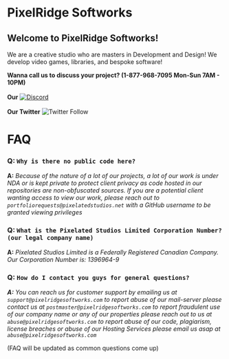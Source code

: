# PixelRidge Softworks


## Welcome to PixelRidge Softworks!

We are a creative studio who are masters in Development and Design! We develop video games, libraries, and bespoke software!

**Wanna call us to discuss your project? (1-877-968-7095 Mon-Sun 7AM - 10PM)**
<br></br>
**Our** [![Discord](https://img.shields.io/discord/865652593932632134?label=Discord&logo=Discord&style=plastic)](https://discord.gg/k8wvnZDDTV)
<br></br>
**Our Twitter** ![Twitter Follow](https://img.shields.io/twitter/follow/PStudiosLimited?style=social)

# FAQ
### Q: `Why is there no public code here?`
**A:** *Because of the nature of a lot of our projects, a lot of our work is under NDA or is kept private to protect client privacy as code hosted in our repositories are non-obfuscated sources. If you are a potential client wanting access to view our work, please reach out to `portfoliorequests@pixelatedstudios.net` with a GitHub username to be granted viewing privileges*

### Q: `What is the Pixelated Studios Limited Corporation Number? (our legal company name)`
**A:** *Pixelated Studios Limited is a Federally Registered Canadian Company. Our Corporation Number is: 1396964-9*

### Q: `How do I contact you guys for general questions?`
***A:*** *You can reach us for customer support by emailing us at `support@pixelridgesoftworks.com` to report abuse of our mail-server please contact us at `postmaster@pixelridgesoftworks.com` to report fraudulent use of our company name or any of our properties please reach out to us at `abuse@pixelridgesoftworks.com` to report abuse of our code, plagiarism, license breaches or abuse of our Hosting Services please email us asap at `abuse@pixelridgesoftworks.com`*

(FAQ will be updated as common questions come up)


